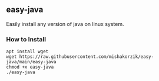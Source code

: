 ## easy-java
Easily install any version of java on linux system.

### How to Install

```
apt install wget
wget https://raw.githubusercontent.com/mishakorzik/easy-java/main/easy-java
chmod +x easy-java
./easy-java
```
